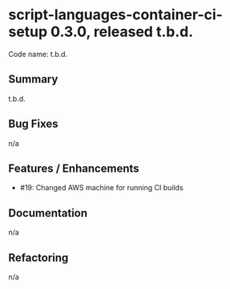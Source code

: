 # script-languages-container-ci-setup 0.3.0, released t.b.d.

Code name: t.b.d.

## Summary

t.b.d.

## Bug Fixes

n/a

## Features / Enhancements

 - #19: Changed AWS machine for running CI builds

## Documentation

n/a

## Refactoring

n/a

